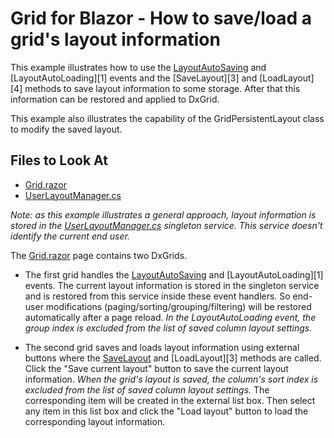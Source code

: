 # Grid for Blazor - How to save/load a grid's layout information


This example illustrates how to use the [LayoutAutoSaving][0] and [LayoutAutoLoading][1] events and the [SaveLayout][3] and [LoadLayout][4] methods to save layout information to some storage. After that this information can be restored and applied to DxGrid. 

This example also illustrates the capability of the GridPersistentLayout class to modify the saved layout.


## Files to Look At

- [Grid.razor](./SaveAndRestoreLayout/SaveAndRestoreLayout/Pages/Grid.razor)
- [UserLayoutManager.cs](./SaveAndRestoreLayout/SaveAndRestoreLayout/Data/UserLayoutManager.cs)


*Note: as this example illustrates a general approach, layout information is stored in the [UserLayoutManager.cs](./SaveAndRestoreLayout/SaveAndRestoreLayout/Data/UserLayoutManager.cs) singleton service. This service doesn't identify the current end user.*

The [Grid.razor](./SaveAndRestoreLayout/SaveAndRestoreLayout/Pages/Grid.razor) page contains two DxGrids.

* The first grid handles the [LayoutAutoSaving][0] and [LayoutAutoLoading][1] events. The current layout information is stored in the singleton service and is restored from this service inside these event handlers. So end-user modifications (paging/sorting/grouping/filtering) will be restored automatically after a page reload. _In the LayoutAutoLoading event, the group index is excluded from the list of saved column layout settings._

* The second grid saves and loads layout information using external buttons where the [SaveLayout][2] and [LoadLayout][3] methods are called. Click the "Save current layout" button to save the current layout information. _When the grid's layout is saved, the column's sort index is excluded from the list of saved column layout settings._ The corresponding item will be created in the external list box. Then select any item in this list box and click the "Load layout" button to load the corresponding layout information. 

[0]: 
[1]: 
[2]: 
[3]: 
